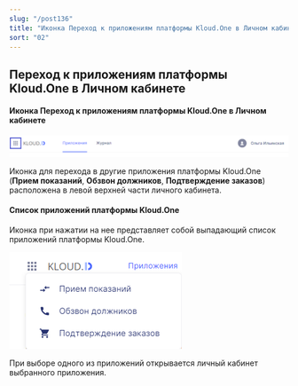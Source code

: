 ```yaml
---
slug: "/post136"
title: "Иконка Переход к приложениям платформы Kloud.One в Личном кабинете"
sort: "02"
---
```

## Переход к приложениям платформы Kloud.One в Личном кабинете

#### Иконка Переход к приложениям платформы Kloud.One в Личном кабинете

![Картинка](./images_id/platform_apps_1.png "Иконка Переход к приложениям платформы Kloud.One в Личном кабинете")

Иконка для перехода в другие приложения платформы Kloud.One (**Прием показаний**, **Обзвон должников**, **Подтверждение заказов**) расположена в левой верхней части личного кабинета.

#### Список приложений платформы Kloud.One

Иконка при нажатии на нее представляет собой выпадающий список приложений платформы Kloud.One.

![Картинка](./images_id/platform_apps_2.png "Иконка Переход к приложениям платформы Kloud.One в Личном кабинете")

При выборе одного из приложений открывается личный кабинет выбранного приложения.